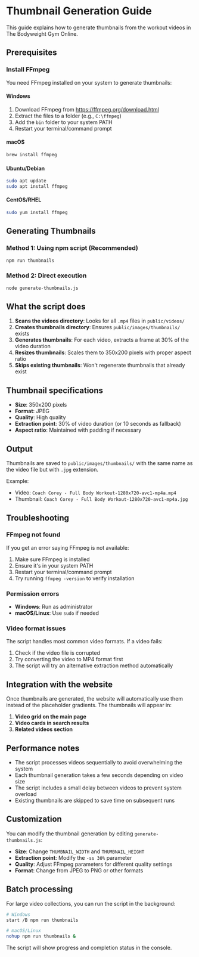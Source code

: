 # Thumbnail Generation Guide

This guide explains how to generate thumbnails from the workout videos in The Bodyweight Gym Online.

## Prerequisites

### Install FFmpeg

You need FFmpeg installed on your system to generate thumbnails:

#### Windows
1. Download FFmpeg from https://ffmpeg.org/download.html
2. Extract the files to a folder (e.g., `C:\ffmpeg`)
3. Add the `bin` folder to your system PATH
4. Restart your terminal/command prompt

#### macOS
```bash
brew install ffmpeg
```

#### Ubuntu/Debian
```bash
sudo apt update
sudo apt install ffmpeg
```

#### CentOS/RHEL
```bash
sudo yum install ffmpeg
```

## Generating Thumbnails

### Method 1: Using npm script (Recommended)
```bash
npm run thumbnails
```

### Method 2: Direct execution
```bash
node generate-thumbnails.js
```

## What the script does

1. **Scans the videos directory**: Looks for all `.mp4` files in `public/videos/`
2. **Creates thumbnails directory**: Ensures `public/images/thumbnails/` exists
3. **Generates thumbnails**: For each video, extracts a frame at 30% of the video duration
4. **Resizes thumbnails**: Scales them to 350x200 pixels with proper aspect ratio
5. **Skips existing thumbnails**: Won't regenerate thumbnails that already exist

## Thumbnail specifications

- **Size**: 350x200 pixels
- **Format**: JPEG
- **Quality**: High quality
- **Extraction point**: 30% of video duration (or 10 seconds as fallback)
- **Aspect ratio**: Maintained with padding if necessary

## Output

Thumbnails are saved to `public/images/thumbnails/` with the same name as the video file but with `.jpg` extension.

Example:
- Video: `Coach Corey - Full Body Workout-1280x720-avc1-mp4a.mp4`
- Thumbnail: `Coach Corey - Full Body Workout-1280x720-avc1-mp4a.jpg`

## Troubleshooting

### FFmpeg not found
If you get an error saying FFmpeg is not available:
1. Make sure FFmpeg is installed
2. Ensure it's in your system PATH
3. Restart your terminal/command prompt
4. Try running `ffmpeg -version` to verify installation

### Permission errors
- **Windows**: Run as administrator
- **macOS/Linux**: Use `sudo` if needed

### Video format issues
The script handles most common video formats. If a video fails:
1. Check if the video file is corrupted
2. Try converting the video to MP4 format first
3. The script will try an alternative extraction method automatically

## Integration with the website

Once thumbnails are generated, the website will automatically use them instead of the placeholder gradients. The thumbnails will appear in:

1. **Video grid on the main page**
2. **Video cards in search results**
3. **Related videos section**

## Performance notes

- The script processes videos sequentially to avoid overwhelming the system
- Each thumbnail generation takes a few seconds depending on video size
- The script includes a small delay between videos to prevent system overload
- Existing thumbnails are skipped to save time on subsequent runs

## Customization

You can modify the thumbnail generation by editing `generate-thumbnails.js`:

- **Size**: Change `THUMBNAIL_WIDTH` and `THUMBNAIL_HEIGHT`
- **Extraction point**: Modify the `-ss 30%` parameter
- **Quality**: Adjust FFmpeg parameters for different quality settings
- **Format**: Change from JPEG to PNG or other formats

## Batch processing

For large video collections, you can run the script in the background:

```bash
# Windows
start /B npm run thumbnails

# macOS/Linux
nohup npm run thumbnails &
```

The script will show progress and completion status in the console. 